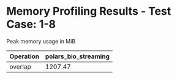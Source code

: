 # Memory Profiling Results - Test Case: 1-8

Peak memory usage in MiB

| Operation | polars_bio_streaming |
|-----------|---|
| overlap | 1207.47 |
